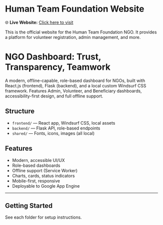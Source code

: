 # Human Team Foundation Website

🌐 **Live Website:** [Click here to visit](https://ssi-bank-management.windsurf.build)

This is the official website for the Human Team Foundation NGO. It provides a platform for volunteer registration, admin management, and more.
# NGO Dashboard: Trust, Transparency, Teamwork

A modern, offline-capable, role-based dashboard for NGOs, built with React.js (frontend), Flask (backend), and a local custom Windsurf CSS framework. Features Admin, Volunteer, and Beneficiary dashboards, accessibility-first design, and full offline support.

## Structure
- `frontend/` — React app, Windsurf CSS, local assets
- `backend/` — Flask API, role-based endpoints
- `shared/` — Fonts, icons, images (all local)

## Features
- Modern, accessible UI/UX
- Role-based dashboards
- Offline support (Service Worker)
- Charts, cards, status indicators
- Mobile-first, responsive
- Deployable to Google App Engine

---

## Getting Started
See each folder for setup instructions.
